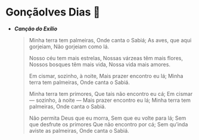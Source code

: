 #  Gonçãolves Dias :book:



- **_Canção do Exílio_**

  > Minha terra tem palmeiras,
  >  Onde canta o Sabiá;
  >  As aves, que aqui gorjeiam,
  >  Não gorjeiam como lá.
  >
  > Nosso céu tem mais estrelas,
  >  Nossas várzeas têm mais flores,
  >  Nossos bosques têm mais vida,
  >  Nossa vida mais amores.
  >
  > Em cismar, sozinho, à noite,
  >  Mais prazer encontro eu lá;
  >  Minha terra tem palmeiras,
  >  Onde canta o Sabiá.
  >
  > Minha terra tem primores,
  >  Que tais não encontro eu cá;
  >  Em cismar — sozinho, à noite —
  >  Mais prazer encontro eu lá;
  >  Minha terra tem palmeiras,
  >  Onde canta o Sabiá.
  >
  > Não permita Deus que eu morra,
  >  Sem que eu volte para lá;
  >  Sem que desfrute os primores
  >  Que não encontro por cá;
  >  Sem qu’inda aviste as palmeiras,
  >  Onde canta o Sabiá.